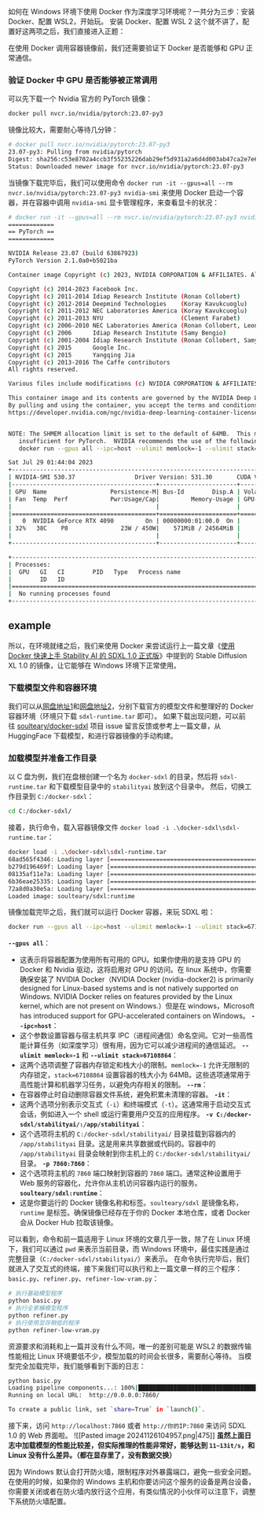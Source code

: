 如何在 Windows 环境下使用 Docker 作为深度学习环境呢？一共分为三步：安装 Docker、配置 WSL2，开始玩。
安装 Docker、配置 WSL 2 这个就不讲了，配置好这两项之后，我们直接进入正题：

在使用 Docker 调用容器镜像前，我们还需要验证下 Docker 是否能够和 GPU 正常通信。
### 验证 Docker 中 GPU 是否能够被正常调用
可以先下载一个 Nvidia 官方的 PyTorch 镜像：
```bash
docker pull nvcr.io/nvidia/pytorch:23.07-py3
```
镜像比较大，需要耐心等待几分钟：
```bash
# docker pull nvcr.io/nvidia/pytorch:23.07-py3
23.07-py3: Pulling from nvidia/pytorch
Digest: sha256:c53e8702a4ccb3f55235226dab29ef5d931a2a6d4d003ab47ca2e7e670f7922b
Status: Downloaded newer image for nvcr.io/nvidia/pytorch:23.07-py3
```
当镜像下载完毕后，我们可以使用命令 `docker run -it --gpus=all --rm nvcr.io/nvidia/pytorch:23.07-py3 nvidia-smi` 来使用 Docker 启动一个容器，并在容器中调用 `nvidia-smi` 显卡管理程序，来查看显卡的状况：
```bash
# docker run -it --gpus=all --rm nvcr.io/nvidia/pytorch:23.07-py3 nvidia-smi
=============
== PyTorch ==
=============

NVIDIA Release 23.07 (build 63867923)
PyTorch Version 2.1.0a0+b5021ba

Container image Copyright (c) 2023, NVIDIA CORPORATION & AFFILIATES. All rights reserved.

Copyright (c) 2014-2023 Facebook Inc.
Copyright (c) 2011-2014 Idiap Research Institute (Ronan Collobert)
Copyright (c) 2012-2014 Deepmind Technologies    (Koray Kavukcuoglu)
Copyright (c) 2011-2012 NEC Laboratories America (Koray Kavukcuoglu)
Copyright (c) 2011-2013 NYU                      (Clement Farabet)
Copyright (c) 2006-2010 NEC Laboratories America (Ronan Collobert, Leon Bottou, Iain Melvin, Jason Weston)
Copyright (c) 2006      Idiap Research Institute (Samy Bengio)
Copyright (c) 2001-2004 Idiap Research Institute (Ronan Collobert, Samy Bengio, Johnny Mariethoz)
Copyright (c) 2015      Google Inc.
Copyright (c) 2015      Yangqing Jia
Copyright (c) 2013-2016 The Caffe contributors
All rights reserved.

Various files include modifications (c) NVIDIA CORPORATION & AFFILIATES.  All rights reserved.

This container image and its contents are governed by the NVIDIA Deep Learning Container License.
By pulling and using the container, you accept the terms and conditions of this license:
https://developer.nvidia.com/ngc/nvidia-deep-learning-container-license


NOTE: The SHMEM allocation limit is set to the default of 64MB.  This may be
   insufficient for PyTorch.  NVIDIA recommends the use of the following flags:
   docker run --gpus all --ipc=host --ulimit memlock=-1 --ulimit stack=67108864 ...

Sat Jul 29 01:44:04 2023
+---------------------------------------------------------------------------------------+
| NVIDIA-SMI 530.37                 Driver Version: 531.30       CUDA Version: 12.1     |
|-----------------------------------------+----------------------+----------------------+
| GPU  Name                  Persistence-M| Bus-Id        Disp.A | Volatile Uncorr. ECC |
| Fan  Temp  Perf            Pwr:Usage/Cap|         Memory-Usage | GPU-Util  Compute M. |
|                                         |                      |               MIG M. |
|=========================================+======================+======================|
|   0  NVIDIA GeForce RTX 4090         On | 00000000:01:00.0  On |                  Off |
| 32%   38C    P8               23W / 450W|    571MiB / 24564MiB |      4%      Default |
|                                         |                      |                  N/A |
+-----------------------------------------+----------------------+----------------------+

+---------------------------------------------------------------------------------------+
| Processes:                                                                            |
|  GPU   GI   CI        PID   Type   Process name                            GPU Memory |
|        ID   ID                                                             Usage      |
|=======================================================================================|
|  No running processes found                                                           |
+---------------------------------------------------------------------------------------+
```
## example
所以，在环境就绪之后，我们来使用 Docker 来尝试运行上一篇文章《[使用 Docker 快速上手 Stability AI 的 SDXL 1.0 正式版](https://soulteary.com/2023/07/29/get-started-with-stability-ai-sdxl-1-0-release-using-docker.html)》中提到的 Stable Diffusion XL 1.0 的镜像，让它能够在 Windows 环境下正常使用。
### 下载模型文件和容器环境
我们可以从[网盘地址1](https://pan.baidu.com/s/1WKZEPFCvCpg-e4KlDT6bLw?pwd=soul)和[网盘地址2](https://pan.baidu.com/s/1MjJrtubxs-APvlEBO0XYCQ?pwd=soul)，分别下载官方的模型文件和整理好的 Docker 容器环境（环境只下载 `sdxl-runtime.tar` 即可）。
如果下载出现问题，可以前往 [soulteary/docker-sdxl](https://github.com/soulteary/docker-sdxl) 项目 issue 留言反馈或参考上一篇文章，从 HuggingFace 下载模型，和进行容器镜像的手动构建。
### 加载模型并准备工作目录
以 C 盘为例，我们在盘根创建一个名为 `docker-sdxl` 的目录，然后将 `sdxl-runtime.tar` 和下载模型目录中的 `stabilityai` 放到这个目录中。
然后，切换工作目录到 `C:/docker-sdxl`：
```bash
cd C:/docker-sdxl/
```
接着，执行命令，载入容器镜像文件 `docker load -i .\docker-sdxl\sdxl-runtime.tar`：
```bash
docker load -i .\docker-sdxl\sdxl-runtime.tar
68ad565f4346: Loading layer [==================================================>]   2.56kB/2.56kB
b279d196469f: Loading layer [==================================================>]  384.6MB/384.6MB
08135af11e7a: Loading layer [==================================================>]  1.536kB/1.536kB
6b36eae25335: Loading layer [==================================================>]  6.144kB/6.144kB
72a8d0a30e5a: Loading layer [==================================================>]  18.94kB/18.94kB
Loaded image: soulteary/sdxl:runtime
```
镜像加载完毕之后，我们就可以运行 Docker 容器，来玩 SDXL 啦：
```bash
docker run --gpus all --ipc=host --ulimit memlock=-1 --ulimit stack=67108864 --rm -it -v C:/docker-sdxl/stabilityai/:/app/stabilityai -p 7860:7860 soulteary/sdxl:runtime
```
**`--gpus all`**：
- 这表示将容器配置为使用所有可用的 GPU。如果你使用的是支持 GPU 的 Docker 和 Nvidia 驱动，这将启用对 GPU 的访问。在 linux 系统中，你需要确保安装了 NVIDIA Docker（NVIDIA Docker (nvidia-docker2) is primarily designed for Linux-based systems and is not natively supported on Windows. NVIDIA Docker relies on features provided by the Linux kernel, which are not present on Windows.）但是在 windows，Microsoft has introduced support for GPU-accelerated containers on Windows。
**`--ipc=host`**：
- 这个参数设置容器与宿主机共享 IPC（进程间通信）命名空间。它对一些高性能计算任务（如深度学习）很有用，因为它可以减少进程间的通信延迟。
**`--ulimit memlock=-1`** 和 **`--ulimit stack=67108864`**：
- 这两个选项调整了容器内存锁定和栈大小的限制。`memlock=-1` 允许无限制的内存锁定，`stack=67108864` 设置容器的栈大小为 64MB。这些选项通常用于高性能计算和机器学习任务，以避免内存相关的限制。
**`--rm`**：
- 在容器停止时自动删除容器文件系统，避免积累未清理的容器。
**`-it`**：
- 这两个选项分别表示交互式（`-i`）和终端模式（`-t`）。这通常用于启动交互式会话，例如进入一个 shell 或运行需要用户交互的应用程序。
**`-v C:/docker-sdxl/stabilityai/:/app/stabilityai`**：
- 这个选项将主机的 `C:/docker-sdxl/stabilityai/` 目录挂载到容器内的 `/app/stabilityai` 目录。这是用来共享数据或代码的。容器中的 `/app/stabilityai` 目录会映射到你主机上的 `C:/docker-sdxl/stabilityai/` 目录。
**`-p 7860:7860`**：
- 这个选项将主机的 `7860` 端口映射到容器的 `7860` 端口。通常这种设置用于 Web 服务的容器化，允许你从主机访问容器内运行的服务。
**`soulteary/sdxl:runtime`**：
- 这是你要运行的 Docker 镜像名称和标签。`soulteary/sdxl` 是镜像名称，`runtime` 是标签。确保镜像已经存在于你的 Docker 本地仓库，或者 Docker 会从 Docker Hub 拉取该镜像。

可以看到，命令和前一篇适用于 Linux 环境的文章几乎一致，除了在 Linux 环境下，我们可以通过 `pwd` 来表示当前目录，而 Windows 环境中，最佳实践是通过完整目录（`C:/docker-sdxl/stabilityai/`）来表示。
在命令执行完毕后，我们就进入了交互式的终端，接下来我们可以执行和上一篇文章一样的三个程序：`basic.py`、`refiner.py`、`refiner-low-vram.py`：
```bash
# 执行基础模型程序
python basic.py
# 执行全家桶模型程序
python refiner.py
# 执行使用显存稍低的程序
python refiner-low-vram.py
```
资源要求和消耗和上一篇并没有什么不同，唯一的差别可能是 WSL2 的数据传输性能相比 Linux 环境要低不少，模型加载的时间会长很多，需要耐心等待。
当模型完全加载完毕，我们能够看到下面的日志：
```bash
python basic.py
Loading pipeline components...: 100%|███████████████████████████████████████████████████████████████████████████| 7/7 [00:03<00:00,  1.95it/s]
Running on local URL:  http://0.0.0.0:7860/

To create a public link, set `share=True` in `launch()`.
```
接下来，访问 `http://localhost:7860` 或者 `http://你的IP:7860` 来访问 SDXL 1.0 的 Web 界面啦。
![[Pasted image 20241126104957.png|475]]
**虽然上面日志中加载模型的性能比较差，但实际推理的性能非常好，能够达到 `11~13it/s`，和 Linux 没有什么差异。（都在显存里了，没有数据交换）**

因为 Windows 默认会打开防火墙，限制程序对外暴露端口，避免一些安全问题。在使用的时候，如果你的 Windows 主机和你要访问这个服务的设备是两台设备，你需要关闭或者在防火墙内放行这个应用，有类似情况的小伙伴可以注意下，调整下系统防火墙配置。